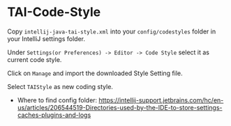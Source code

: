 # TAI-Code-Style

Copy ```intellij-java-tai-style.xml``` into your ```config/codestyles``` folder in your IntelliJ settings folder. 

Under ```Settings(or Preferences) -> Editor -> Code Style``` select it as current code style.

Click on ```Manage``` and import the downloaded Style Setting file. 

Select ```TAIStyle``` as new coding style.

* Where to find config folder: https://intellij-support.jetbrains.com/hc/en-us/articles/206544519-Directories-used-by-the-IDE-to-store-settings-caches-plugins-and-logs

